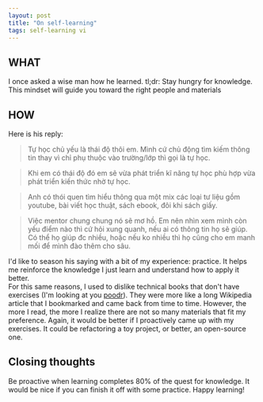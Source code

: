 ```yaml
---
layout: post
title: "On self-learning"
tags: self-learning vi
---
```


## WHAT

I once asked a wise man how he learned. tl;dr: Stay hungry for knowledge. This mindset will guide you toward the right people and materials

## HOW

Here is his reply:

> Tự học chủ yếu là thái độ thôi em. Mình cứ chủ động tìm kiếm thông tin thay vì chỉ phụ thuộc vào trường/lớp thì gọi là tự học.

> Khi em có thái độ đó em sẽ vừa phát triển kĩ năng tự học phù hợp vừa phát triển kiến thức nhờ tự học.

> Anh có thói quen tìm hiểu thông qua một mix các loại tư liệu gồm youtube, bài viết học thuật, sách ebook, đôi khi sách giấy.

> Việc mentor chung chung nó sẽ mơ hồ. Em nên nhìn xem mình còn yếu điểm nào thì cứ hỏi xung quanh, nếu ai có thông tin họ sẽ giúp. Có thể họ giúp đc nhiều, hoặc nếu ko nhiều thì họ cũng cho em manh mối để mình đào thêm cho sâu.


I'd like to season his saying with a bit of my experience: practice. It helps me reinforce the knowledge
I just learn and understand how to apply it better.  
For this same reasons, I used to dislike technical books that don't have exercises
(I'm looking at you [poodr](https://www.poodr.com/)).
They were more like a long Wikipedia article that I bookmarked and came back from time to time. However, the more I read, the more I realize
there are not so many materials that fit my preference. Again, it would be better if I proactively came up with my exercises. It could be refactoring a toy project, or better, an open-source one.

## Closing thoughts

Be proactive when learning completes 80% of the quest for knowledge. It would be nice if you can finish it off
with some practice. Happy learning!
